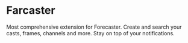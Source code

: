 # Farcaster

Most comprehensive extension for Forecaster. Create and search your casts, frames, channels and more. Stay on top of your notifications.